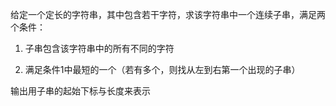 给定一个定长的字符串，其中包含若干字符，求该字符串中一个连续子串，满足两个条件：

1. 子串包含该字符串中的所有不同的字符

2. 满足条件1中最短的一个（若有多个，则找从左到右第一个出现的子串）

输出用子串的起始下标与长度来表示